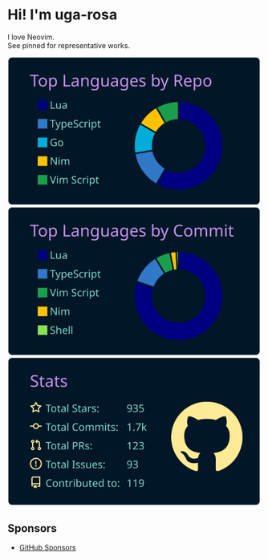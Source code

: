 # Hi! I'm uga-rosa

I love Neovim.  
See pinned for representative works.

![](https://raw.githubusercontent.com/uga-rosa/uga-rosa/main/profile-summary-card-output/nightowl/1-repos-per-language.svg)![](https://raw.githubusercontent.com/uga-rosa/uga-rosa/main/profile-summary-card-output/nightowl/2-most-commit-language.svg)
![](https://raw.githubusercontent.com/uga-rosa/uga-rosa/main/profile-summary-card-output/nightowl/3-stats.svg)

## Sponsors
- [GitHub Sponsors](https://github.com/sponsors/uga-rosa/)
